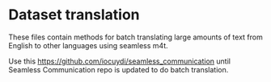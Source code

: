 # Dataset translation

These files contain methods for batch translating large amounts of text from English to other languages using seamless m4t.

Use this https://github.com/iocuydi/seamless_communication until Seamless Communication repo is updated to do batch translation.

